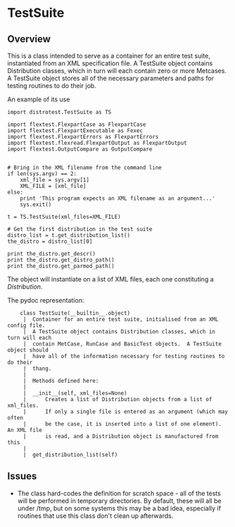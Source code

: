 
# TestSuite


## Overview

This is a class intended to serve as a container for an entire test suite, instantiated from an XML specification file.  A TestSuite object contains Distribution classes, which in turn will each contain zero or more Metcases.  A TestSuite object stores all of the necessary parameters and paths for testing routines to do their job.


An example of its use


	import distrotest.TestSuite as TS
	
	import flextest.FlexpartCase as FlexpartCase
	import flextest.FlexpartExecutable as Fexec
	import flextest.FlexpartErrors as FlexpartErrors
	import flextest.flexread.FlexpartOutput as FlexpartOutput
	import flextest.OutputCompare as OutputCompare
	
	
	# Bring in the XML filename from the command line
	if len(sys.argv) == 2:
	    xml_file = sys.argv[1]
	    XML_FILE = [xml_file]
	else:
	    print 'This program expects an XML filename as an argument...'
	    sys.exit()
	
	t = TS.TestSuite(xml_files=XML_FILE)

	# Get the first distribution in the test suite
	distro_list = t.get_distribution_list()	
	the_distro = distro_list[0]
	
	print the_distro.get_descr()
	print the_distro.get_distro_path()
	print the_distro.get_parmod_path()
	
The object will instantiate on a list of XML files, each one constituting a *Distribution*. 


The pydoc representation:


	    class TestSuite(__builtin__.object)
	     |  Container for an entire test suite, initialised from an XML config file.
	     |  A TestSuite object contains Distribution classes, which in turn will each 
	     |  contain MetCase, RunCase and BasicTest objects.  A TestSuite object should 
	     |  have all of the information necessary for testing routines to do their
	     |  thang.
	     |  
	     |  Methods defined here:
	     |  
	     |  __init__(self, xml_files=None)
	     |      Creates a list of Distribution objects from a list of xml_files.
	     |      If only a single file is entered as an argument (which may often
	     |      be the case, it is inserted into a list of one element).  An XML file
	     |      is read, and a Distribution object is manufactured from this
	     |  
	     |  get_distribution_list(self)
	



## Issues

* The class hard-codes the definition for scratch space - all of the tests will be performed in temporary directories.  By default, these will all be under /tmp, but on some systems this may be a bad idea, especially if routines that use this class don't clean up afterwards.
	




